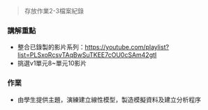 > 存放作業2-3檔案紀錄

### 講解重點

- 整合已錄製的影片系列：https://youtube.com/playlist?list=PLSxoRcsvTAqBwSuTKEE7cOU0cSAm42gtI
- 挑選v1單元8~單元10影片

### 作業

- 由學生提供主題，演練建立線性模型，製造模擬資料及建立分析程序